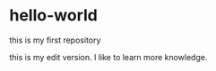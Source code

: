  # hello-world
this is my first repository

this is my edit version. I like to learn more knowledge.
